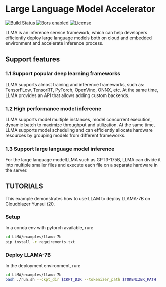 # Large Language Model Accelerator

[![Build Status](https://dev.azure.com/Adlik/GitHub/_apis/build/status/Adlik.model_optimizer?branchName=main)](https://dev.azure.com/Adlik/GitHub/_build/results?buildId=3472&view=results)
[![Bors enabled](https://bors.tech/images/badge_small.svg)](https://app.bors.tech/repositories/65566)
[![License](https://img.shields.io/badge/License-Apache%202.0-blue.svg)](https://opensource.org/licenses/Apache-2.0)

LLMA is an inference service framework, which can help developers efficiently deploy large language models both on cloud and embedded environment and accelerate inference process.

## Support features

### 1.1 Support popular deep learning frameworks

LLMA supports almost training and inference frameworks, such as: TensorFLow, TensorRT, PyTorch, OpenVino, ONNX, etc. At the same time, LLMA provides an API that allows adding custom backends.

### 1.2 High performance model inferecne

LLMA supports model multiple instances, model concurrent execution, dynamic batch to maximize throughput and utilization. At the same time, LLMA supports model scheduling and can efficiently allocate hardware resources by grouping models from different frameworks.

### 1.3 Support large language model inference

For the large language modelLLMA such as GPT3-175B, LLMA can divide it into multiple smaller files and execute each file on a separate hardware in the server.

## TUTORIALS

This example demonstrates how to use LLAM to deploy LLAMA-7B on Cloudblazer Yunsui t20.

### Setup

In a conda env with pytorch available, run:

```sh
cd LLMA/examples/llama-7b
pip install -r requirements.txt
```
### Deploy LLAMA-7B 

In the deployment environment, run:

```sh
cd LLMA/examples/llama-7b
bash ./run.sh --ckpt_dir $CKPT_DIR --tokenizer_path $TOKENIZER_PATH
```

